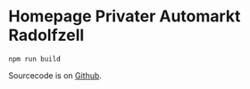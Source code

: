 # Homepage Privater Automarkt Radolfzell

```
npm run build
```

Sourcecode is on [Github](https://github.com/michzuerch/PrivaterAutomarkt5).

